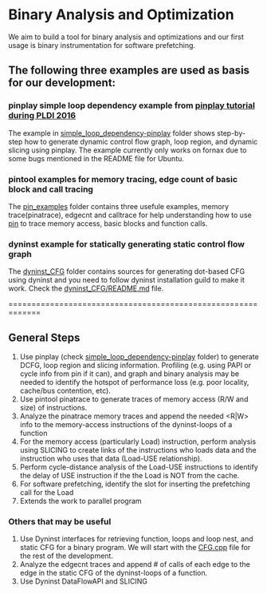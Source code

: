 
# Binary Analysis and Optimization
We aim to build a tool for binary analysis and optimizations and our first usage is binary instrumentation
for software prefetching. 



## The following three examples are used as basis for our development: 

### pinplay simple loop dependency example from [pinplay tutorial during PLDI 2016](https://sites.google.com/site/pinplaypldi2016tutorial/)
The example in [simple_loop_dependency-pinplay](simple_loop_dependency-pinplay) folder 
shows step-by-step how to generate dynamic control flow graph, 
loop region, and dynamic slicing using pinplay. The example currently only works on fornax due to 
some bugs mentioned in the README file for Ubuntu. 

### pintool examples for memory tracing, edge count of basic block and call tracing
The [pin_examples](pin_examples) folder contains three usefule examples, memory trace(pinatrace), 
edgecnt and calltrace for help understanding how to use [pin](http://pintool.org) to trace memory access, 
basic blocks and function calls. 

### dyninst example for statically generating static control flow graph
The [dyninst_CFG](dyninst_CFG) folder contains sources for generating dot-based CFG using dyninst and you need to follow
dyninst installation guild to make it work. Check the [dyninst_CFG/README.md](dyninst_CFG/README.md) file.

=============================================================
## General Steps

1. Use pinplay (check [simple_loop_dependency-pinplay](simple_loop_example-pinplay) folder) to generate 
DCFG, loop region and slicing information. Profiling (e.g. using PAPI or cycle info from pin if it can), and 
graph and binary analysis may be needed to identify the hotspot of performance loss (e.g. poor locality, cache/bus contention, etc). 
1. Use pintool pinatrace to generate traces of memory access (R/W and size) of instructions. 
1. Analyze the pinatrace memory traces and append the needed <instr><R|W><MemAddr><value> info to the memory-access instructions of the dyninst-loops of a function
1. For the memory access (particularly Load) instruction, perform analysis using SLICING to create links of the instructions who loads data and the instruction who uses that data (Load-USE relationship).
1. Perform cycle-distance analysis of the Load-USE instructions to identify the delay of USE instruction if the the Load is NOT from the cache.
1. For software prefetching, identify the slot for inserting the prefetching call for the Load
1. Extends the work to parallel program

### Others that may be useful

1. Use Dyninst interfaces for retrieving function, loops and loop nest, and static CFG for a binary program. We will start with the [CFG.cpp](dyninst_CFG/CFG.cpp) file for the rest of the development.  
1. Analyze the edgecnt traces and append # of calls of each edge to the edge in the static CFG of the dyninst-loops of a function.
1. Use Dyninst DataFlowAPI and SLICING
